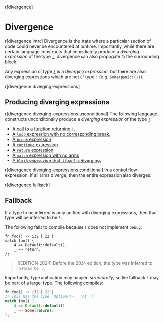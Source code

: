 r[divergence]
# Divergence

r[divergence.intro]
Divergence is the state where a particular section of code could never be encountered at runtime. Importantly, while there are certain language constructs that immediately produce a _diverging expression_ of the type [`!`](./types/never.md), divergence can also propogate to the surrounding block.

Any expression of type [`!`](./types/never.md) is a _diverging expression_, but there are also diverging expressions which are not of type `!` (e.g. `Some(panic!())`).

r[divergence.diverging-expressions]
## Producing diverging expressions

r[divergence.diverging-expressions.unconditional]
The following language constructs unconditonally produce a _diverging expression_ of the type [`!`](./types/never.md):

* [A call to a function returning `!`.](./types/never.md#r-type.never.constraint)
* [A `loop` expression with no corresponding break.](./expressions/loop-expr.md#r-expr.loop.infinite.diverging)
* [A `break` expression](./expressions/loop-expr.md#r-expr.loop.break.type)
* [A `continue` expression](./expressions/loop-expr.md#r-expr.loop.continue.type)
* [A `return` expression](./expressions/return-expr.md#r-expr.return.type)
* [A `match` expression with no arms](./expressions/match-expr.md#r-expr.match.type.diverging.empty)
* [A `block` expression that it itself is diverging.](../expressions/block-expr.md#r-expr.block.type.diverging)

r[divergence.diverging-expressions.conditional]
In a control flow expression, if all arms diverge, then the entire expression also diverges.

r[divergence.fallback]
## Fallback
If a type to be inferred is only unified with diverging expressions, then that type will be inferred to be `!`.

The following fails to compile because `!` does not implement `Debug`:
```rust,compile_fail,E0277
fn foo() -> i32 { 22 }
match foo() {
    4 => Default::default(),
    _ => return,
};
```

> [!EDITION-2024]
> Before the 2024 edition, the type was inferred to instead be `()`.

Importantly, type unification may happen *structurally*, so the fallback `!` may be part of a larger type. The following compiles:
```rust
fn foo() -> i32 { 22 }
// This has the type `Option<!>`, not `!`
match foo() {
    4 => Default::default(),
    _ => Some(return),
};
```

<!-- TODO: This last point should likely should be moved to a more general "type inference" section discussing generalization + unification. -->
